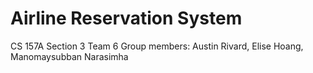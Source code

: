 # Airline Reservation System
CS 157A Section 3 
Team 6
Group members: Austin Rivard, Elise Hoang, Manomaysubban Narasimha
